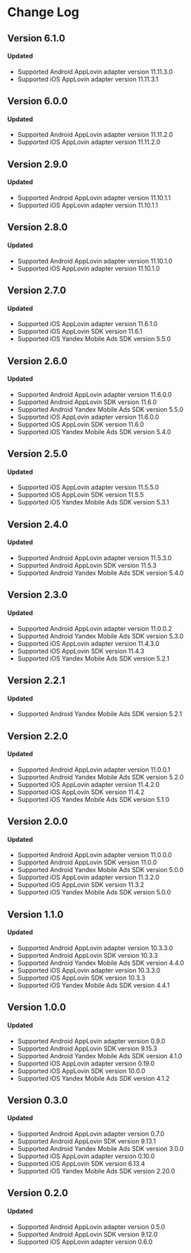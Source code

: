 # Change Log

## Version 6.1.0

#### Updated

* Supported Android AppLovin adapter version 11.11.3.0
* Supported iOS AppLovin adapter version 11.11.3.1

## Version 6.0.0

#### Updated

* Supported Android AppLovin adapter version 11.11.2.0
* Supported iOS AppLovin adapter version 11.11.2.0

## Version 2.9.0

#### Updated

* Supported Android AppLovin adapter version 11.10.1.1
* Supported iOS AppLovin adapter version 11.10.1.1

## Version 2.8.0

#### Updated

* Supported Android AppLovin adapter version 11.10.1.0
* Supported iOS AppLovin adapter version 11.10.1.0

## Version 2.7.0

#### Updated

* Supported iOS AppLovin adapter version 11.6.1.0
* Supported iOS AppLovin SDK version 11.6.1
* Supported iOS Yandex Mobile Ads SDK version 5.5.0

## Version 2.6.0

#### Updated

* Supported Android AppLovin adapter version 11.6.0.0
* Supported Android AppLovin SDK version 11.6.0
* Supported Android Yandex Mobile Ads SDK version 5.5.0
* Supported iOS AppLovin adapter version 11.6.0.0
* Supported iOS AppLovin SDK version 11.6.0
* Supported iOS Yandex Mobile Ads SDK version 5.4.0

## Version 2.5.0

#### Updated

* Supported iOS AppLovin adapter version 11.5.5.0
* Supported iOS AppLovin SDK version 11.5.5
* Supported iOS Yandex Mobile Ads SDK version 5.3.1

## Version 2.4.0

#### Updated

* Supported Android AppLovin adapter version 11.5.3.0
* Supported Android AppLovin SDK version 11.5.3
* Supported Android Yandex Mobile Ads SDK version 5.4.0

## Version 2.3.0

#### Updated

* Supported Android AppLovin adapter version 11.0.0.2
* Supported Android Yandex Mobile Ads SDK version 5.3.0
* Supported iOS AppLovin adapter version 11.4.3.0
* Supported iOS AppLovin SDK version 11.4.3
* Supported iOS Yandex Mobile Ads SDK version 5.2.1

## Version 2.2.1

#### Updated

* Supported Android Yandex Mobile Ads SDK version 5.2.1

## Version 2.2.0

#### Updated

* Supported Android AppLovin adapter version 11.0.0.1
* Supported Android Yandex Mobile Ads SDK version 5.2.0
* Supported iOS AppLovin adapter version 11.4.2.0
* Supported iOS AppLovin SDK version 11.4.2
* Supported iOS Yandex Mobile Ads SDK version 5.1.0

## Version 2.0.0

#### Updated

* Supported Android AppLovin adapter version 11.0.0.0
* Supported Android AppLovin SDK version 11.0.0
* Supported Android Yandex Mobile Ads SDK version 5.0.0
* Supported iOS AppLovin adapter version 11.3.2.0
* Supported iOS AppLovin SDK version 11.3.2
* Supported iOS Yandex Mobile Ads SDK version 5.0.0

## Version 1.1.0

#### Updated

* Supported Android AppLovin adapter version 10.3.3.0
* Supported Android AppLovin SDK version 10.3.3
* Supported Android Yandex Mobile Ads SDK version 4.4.0
* Supported iOS AppLovin adapter version 10.3.3.0
* Supported iOS AppLovin SDK version 10.3.3
* Supported iOS Yandex Mobile Ads SDK version 4.4.1

## Version 1.0.0

#### Updated

* Supported Android AppLovin adapter version 0.9.0
* Supported Android AppLovin SDK version 9.15.3
* Supported Android Yandex Mobile Ads SDK version 4.1.0
* Supported iOS AppLovin adapter version 0.19.0
* Supported iOS AppLovin SDK version 10.0.0
* Supported iOS Yandex Mobile Ads SDK version 4.1.2

## Version 0.3.0

#### Updated

* Supported Android AppLovin adapter version 0.7.0
* Supported Android AppLovin SDK version 9.13.1
* Supported Android Yandex Mobile Ads SDK version 3.0.0
* Supported iOS AppLovin adapter version 0.10.0
* Supported iOS AppLovin SDK version 6.13.4
* Supported iOS Yandex Mobile Ads SDK version 2.20.0

## Version 0.2.0

#### Updated

* Supported Android AppLovin adapter version 0.5.0
* Supported Android AppLovin SDK version 9.12.0
* Supported iOS AppLovin adapter version 0.6.0
